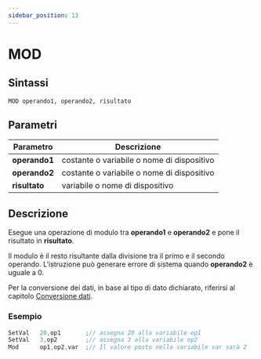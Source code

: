 ```yaml
---
sidebar_position: 13
---
```


# MOD

## Sintassi

  ```
MOD	operando1, operando2, risultato
  ```

## Parametri
|Parametro              | Descrizione                                        |                
|-----------------------|----------------------------------------------------|
| **operando1**         | costante o variabile o nome di dispositivo         |   
| **operando2**         | costante o variabile o nome di dispositivo         |   
| **risultato**         | variabile o nome di dispositivo                    |         

## Descrizione
Esegue una operazione di modulo tra **operando1** e **operando2** e pone il risultato in **risultato**. 

Il modulo è il resto risultante dalla divisione tra il primo e il secondo operando. L’istruzione può generare errore di sistema quando **operando2** è uguale a 0. 

Per la conversione dei dati, in base al tipo di dato dichiarato, riferirsi al capitolo [Conversione dati](/docs/ToDo.md).

### Esempio

```c {3} showLineNumbers
SetVal   20,op1       ;// assegna 20 alla variabile op1
SetVal   3,op2        ;// assegna 3 alla variabile op2
Mod      op1,op2,var  ;// Il valore posto nella variabile var sarà 2
```